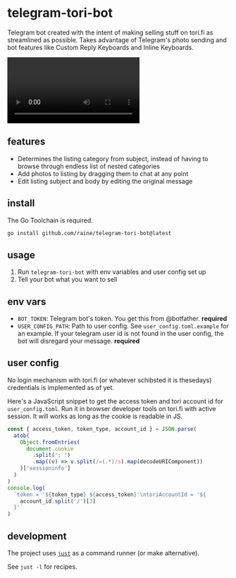 # telegram-tori-bot

Telegram bot created with the intent of making selling stuff on tori.fi as
streamlined as possible. Takes advantage of Telegram's photo sending and bot
features like Custom Reply Keyboards and Inline Keyboards.

<video src="https://user-images.githubusercontent.com/11027/161634069-6462e726-bfe6-4340-8bec-1ae41a21ae6c.mp4"></video>

## features

- Determines the listing category from subject, instead of having to browse
  through endless list of nested categories
- Add photos to listing by dragging them to chat at any point
- Edit listing subject and body by editing the original message

## install

The Go Toolchain is required.

```sh
go install github.com/raine/telegram-tori-bot@latest
```

## usage

1. Run `telegram-tori-bot` with env variables and user config set up
2. Tell your bot what you want to sell

## env vars

- `BOT_TOKEN`: Telegram bot's token. You get this from @botfather. **required**
- `USER_CONFIG_PATH`: Path to user config. See `user_config.toml.example` for an
  example. If your telegram user id is not found in the user config, the bot
  will disregard your message. **required**

## user config

No login mechanism with tori.fi (or whatever schibsted it is thesedays)
credentials is implemented as of yet.

Here's a JavaScript snippet to get the access token and tori account id for
`user_config.toml`. Run it in browser developer tools on tori.fi with active
session. It will works as long as the cookie is readable in JS.

```js
const { access_token, token_type, account_id } = JSON.parse(
  atob(
    Object.fromEntries(
      document.cookie
        .split('; ')
        .map((v) => v.split(/=(.*)/s).map(decodeURIComponent))
    )['sessioninfo']
  )
)
console.log(
  `token = '${token_type} ${access_token}'\ntoriAccountId = '${
    account_id.split('/')[3]
  }'`
)
```

## development

The project uses [`just`](https://github.com/casey/just) as a command runner (or
make alternative).

See `just -l` for recipes.
